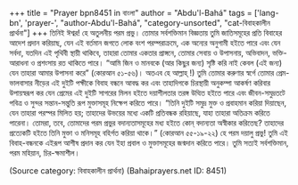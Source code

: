 +++
title = "Prayer bpn8451 in বাংলা"
author = "Abdu'l-Bahá"
tags = ['lang-bn', 'prayer-', "author-Abdu'l-Bahá", "category-unsorted", "cat-বিবাহকালীন প্রার্থনা"]
+++
তিনিই ঈশ্বর! হে অতুলনীয় পরম প্রভু। তোমার সর্বশক্তিমান বিজ্ঞতায় তুমি জাতিসমূহের প্রতি বিবাহের আদেশ প্রদান করিয়াছ, যেন এই বর্তমান জগতে লোক বংশ পরম্পরাক্রমে, এক অন্যের অনুগামী হইতে পারে এবং যেন সর্বদা, যতদিন এই পৃথিবী স্থায়ী থাকিবে, তাহারা তোমার একতার প্রাঙ্গনে, তোমার সেবায় ও উপাসনায়, অভিবাদন, ভক্তি-আরাধনা ও প্রশংসায় রত থাকিতে পারে। “আমি জিন ও মানবকে (আর কিছুর জন্য) সৃষ্টি করি নাই কেবল (এই জন্য) যেন তাহারা আমার উপাসনা করে” (কোরআন ৫১-৫৬)। অতএব  হে আল্লাহ্ !) তুমি তোমার করুণার স্বর্গে তোমার প্রেম-ভালবাসার নীড়ের এই দুইটি পক্ষীকে বিবাহ বন্ধনে আবদ্ধ কর এবং তাহাদিগকে চিরস্থায়ী অনুকম্পা আকর্ষণ করিবার উপায়স্বরূপ কর যেন প্রেমের এই দুইটি সাগরের মিলন হইতে দয়াশীলতার তরঙ্গ উত্থিত হইতে পারে এবং জীবন-সমুদ্রতটে পবিত্র ও সুন্দর সন্তান-সন্তুতি রূপ মুক্তাসমূহ নিক্ষেপ করিতে পারে। “তিনি দুইটি সমুদ্র মুক্ত ও প্রবাহমান করিয়া দিয়াছেন, যেন তাহারা পরস্পর মিলিত হয়; তাহাদের উভয়ের মধ্যে একটি প্রতিবন্ধক রহিয়াছে, যাহা তাহারা অতিক্রম করিতে পারেনা। তোমরা, তবে, তোমাদের পরম প্রভুর বদান্যতাসমূহের মধ্য হইতে কোন্ বদান্যতা অস্বীকার করিতেছ? তাহাদের প্রত্যেকটি হইতে তিনি মুক্তা ও মনিসমূহ বহির্গত করিয়া থাকে।”  (কোরআন ৫৫-১৯-২২)
	হে পরম দয়ালু প্রভু! তুমি এই বিবাহ-বন্ধনকে এইরূপ আশীষ প্রদান কর যেন ইহা প্রবাল ও মুক্তাসমূহের জন্মদান করিতে পারে। তুমি সত্যই সর্বশক্তিমান, পরম মহিয়ান, চির-ক্ষমাশীল।

(Source category: বিবাহকালীন প্রার্থনা)
(Bahaiprayers.net ID: 8451)

